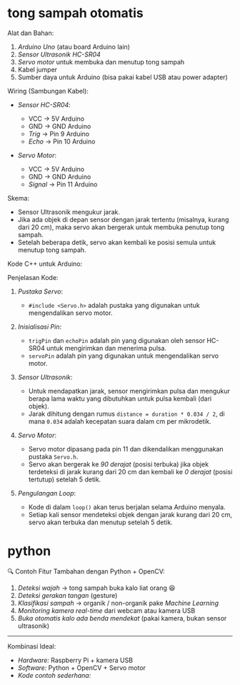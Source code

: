 # tong sampah otomatis 
Alat dan Bahan:
1. *Arduino Uno* (atau board Arduino lain)
2. *Sensor Ultrasonik HC-SR04*
3. *Servo motor* untuk membuka dan menutup tong sampah
4. Kabel jumper
5. Sumber daya untuk Arduino (bisa pakai kabel USB atau power adapter)

Wiring (Sambungan Kabel):
- *Sensor HC-SR04*:
  - VCC -> 5V Arduino
  - GND -> GND Arduino
  - *Trig* -> Pin 9 Arduino
  - *Echo* -> Pin 10 Arduino

- *Servo Motor*:
  - VCC -> 5V Arduino
  - GND -> GND Arduino
  - *Signal* -> Pin 11 Arduino

Skema:
- Sensor Ultrasonik mengukur jarak.
- Jika ada objek di depan sensor dengan jarak tertentu (misalnya, kurang dari 20 cm), maka servo akan bergerak untuk membuka penutup tong sampah.
- Setelah beberapa detik, servo akan kembali ke posisi semula untuk menutup tong sampah.

Kode C++ untuk Arduino:


Penjelasan Kode:

1. *Pustaka Servo*: 
   - `#include <Servo.h>` adalah pustaka yang digunakan untuk mengendalikan servo motor.
   
2. *Inisialisasi Pin*:
   - `trigPin` dan `echoPin` adalah pin yang digunakan oleh sensor HC-SR04 untuk mengirimkan dan menerima pulsa.
   - `servoPin` adalah pin yang digunakan untuk mengendalikan servo motor.

3. *Sensor Ultrasonik*:
   - Untuk mendapatkan jarak, sensor mengirimkan pulsa dan mengukur berapa lama waktu yang dibutuhkan untuk pulsa kembali (dari objek).
   - Jarak dihitung dengan rumus `distance = duration * 0.034 / 2`, di mana `0.034` adalah kecepatan suara dalam cm per mikrodetik.

4. *Servo Motor*:
   - Servo motor dipasang pada pin 11 dan dikendalikan menggunakan pustaka `Servo.h`.
   - Servo akan bergerak ke *90 derajat* (posisi terbuka) jika objek terdeteksi di jarak kurang dari 20 cm dan kembali ke *0 derajat* (posisi tertutup) setelah 5 detik.

5. *Pengulangan Loop*:
   - Kode di dalam `loop()` akan terus berjalan selama Arduino menyala.
   - Setiap kali sensor mendeteksi objek dengan jarak kurang dari 20 cm, servo akan terbuka dan menutup setelah 5 detik.

# python 
🔍 Contoh Fitur Tambahan dengan Python + OpenCV:
1. *Deteksi wajah* → tong sampah buka kalo liat orang 😆  
2. *Deteksi gerakan tangan* (gesture)  
3. *Klasifikasi sampah* → organik / non-organik pake *Machine Learning*  
4. *Monitoring kamera real-time* dari webcam atau kamera USB  
5. *Buka otomatis kalo ada benda mendekat* (pakai kamera, bukan sensor ultrasonik)

---

Kombinasi Ideal:
- *Hardware:* Raspberry Pi + kamera USB
- *Software:* Python + OpenCV + Servo motor
- *Kode contoh sederhana:*
